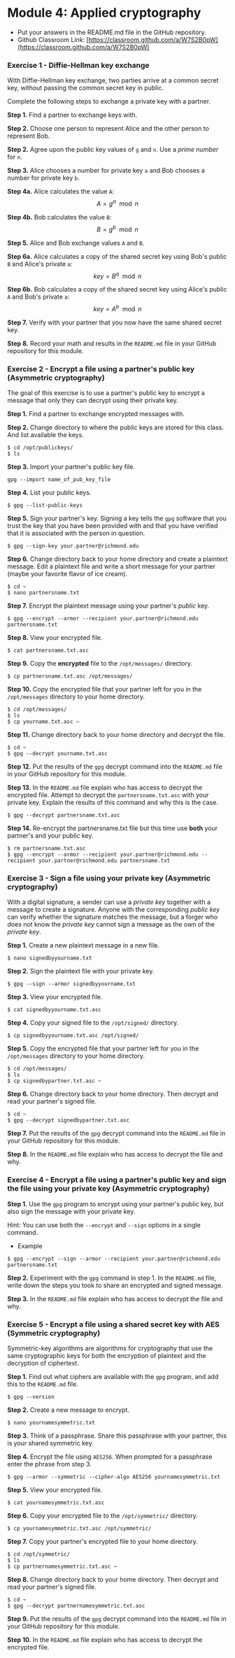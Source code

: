 # Module 4: Applied cryptography

* Put your answers in the README.md file in the GitHub repository.
* Github Classroom Link: [https://classroom.github.com/a/W7S2B0pW](https://classroom.github.com/a/W7S2B0pW)

### Exercise 1 - Diffie-Hellman key exchange

With Diffie-Hellman key exchange, two parties arrive at a common secret key, without passing the common secret key in public.

Complete the following steps to exchange a private key with a partner.

__Step 1.__ Find a partner to exchange keys with.

__Step 2.__ Choose one person to represent Alice and the other person to represent Bob. 

__Step 2.__ Agree upon the public key values of `g` and `n`. Use a _prime number_ for `n`.

__Step 3.__ Alice chooses a number for private key `a` and Bob chooses a number for private key `b`.

__Step 4a.__ Alice calculates the value `A`:
$$A = g^a \mod n$$

__Step 4b.__ Bob calculates the value `B`:
$$B = g^b \mod n$$

__Step 5.__ Alice and Bob exchange values `A` and `B`.

__Step 6a.__ Alice calculates a copy of the shared secret key using Bob's public `B` and Alice's private `a`:
$$key = B^a \mod n$$

__Step 6b.__ Bob calculates a copy of the shared secret key using Alice's public `A` and Bob's private `a`:
$$key = A^b \mod n$$

__Step 7.__ Verify with your partner that you now have the same shared secret key.

__Step 8.__ Record your math and results in the `README.md` file in your GitHub repository for this module. 


### Exercise 2 - Encrypt a file using a partner's public key (Asymmetric cryptography)

The goal of this exercise is to use a partner's public key to encrypt a message that only they can decrypt using their private key.

__Step 1.__ Find a partner to exchange encrypted messages with.

__Step 2.__ Change directory to where the public keys are stored for this class. And list available the keys.
```
$ cd /opt/publickeys/
$ ls
```

__Step 3.__ Import your partner's public key file. 
```
gpg --import name_of_pub_key_file
```

__Step 4.__ List your public keys.
```
$ gpg --list-public-keys
```

__Step 5.__ Sign your partner's key. Signing a key tells the `gpg` software that you trust the key that you have been provided with and that you have verified that it is associated with the person in question.
```
$ gpg --sign-key your.partner@richmond.edu
```

__Step 6.__ Change directory back to your home directory and create a plaintext message. Edit a plaintext file and write a short message for your partner (maybe your favorite flavor of ice cream).
```
$ cd ~
$ nano partnersname.txt
```

__Step 7.__ Encrypt the plaintext message using your partner's _public_ key. 
```
$ gpg --encrypt --armor --recipient your.partner@richmond.edu partnersname.txt
```

__Step 8.__ View your encrypted file.
```
$ cat partnersname.txt.asc
```

__Step 9.__ Copy the __encrypted__ file to the `/opt/messages/` directory.
```
$ cp partnersname.txt.asc /opt/messages/
```

__Step 10.__ Copy the encrypted file that your partner left for you in the `/opt/messages` directory to your home directory.
```
$ cd /opt/messages/
$ ls 
$ cp yourname.txt.asc ~
```

__Step 11.__ Change directory back to your home directory and decrypt the file.
```
$ cd ~
$ gpg --decrypt yourname.txt.asc
```

__Step 12.__ Put the results of the `gpg` decrypt command into the `README.md` file in your GitHub repository for this module. 

__Step 13.__ In the `README.md` file explain who has access to decrypt the encrypted file. Attempt to decrypt the `partnersname.txt.asc` with your private key. Explain the results of this command and why this is the case.
```
$ gpg --decrypt partnersname.txt.asc
```

__Step 14.__ Re-encrypt the partnersname.txt file but this time use __both__ your partner's and your public key.
```
$ rm partnersname.txt.asc
$ gpg --encrypt --armor --recipient your.partner@richmond.edu --recipient your.partner@richmond.edu partnersname.txt
```




### Exercise 3 -  Sign a file using your private key (Asymmetric cryptography)

With a digital signature, a sender can use a _private key_ together with a message to create a signature. Anyone with the corresponding _public key_ can verify whether the signature matches the message, but a forger who does not know the _private key_ cannot sign a message as the own of the _private key_.

__Step 1.__ Create a new plaintext message in a new file.
```
$ nano signedbyyourname.txt
```

__Step 2.__ Sign the plaintext file with your private key.
```
$ gpg --sign --armor signedbyyourname.txt
```

__Step 3.__ View your encrypted file.
```
$ cat signedbyyourname.txt.asc
```

__Step 4.__ Copy your signed file to the `/opt/signed/` directory.
```
$ cp signedbyyourname.txt.asc /opt/signed/
```

__Step 5.__ Copy the encrypted file that your partner left for you in the `/opt/messages` directory to your home directory.
```
$ cd /opt/messages/
$ ls 
$ cp signedbypartner.txt.asc ~
```

__Step 6.__ Change directory back to your home directory. Then decrypt and read your partner's signed file.
```
$ cd ~
$ gpg --decrypt signedbypartner.txt.asc
```

__Step 7.__ Put the results of the `gpg` decrypt command into the `README.md` file in your GitHub repository for this module.

__Step 8.__ In the `README.md` file explain who has access to decrypt the file and why.


### Exercise 4 - Encrypt a file using a partner's public key and sign the file using your private key (Asymmetric cryptography)

__Step 1.__ Use the `gpg` program to encrypt using your partner's public key, but also sign the message with your private key. 

Hint: You can use both the `--encrypt` and `--sign` options in a single command.

* Example
```
$ gpg --encrypt --sign --armor --recipient your.partner@richmond.edu partnersname.txt
```

__Step 2.__ Experiment with the `gpg` command in step 1.  In the `README.md` file, write down the steps you took to share an encrypted and signed message. 

__Step 3.__ In the `README.md` file explain who has access to decrypt the file and why.


### Exercise 5 - Encrypt a file using a shared secret key with AES (Symmetric cryptography)

Symmetric-key algorithms are algorithms for cryptography that use the same cryptographic keys for both the encryption of plaintext and the decryption of ciphertext. 

__Step 1.__ Find out what ciphers are available with the `gpg` program, and add this to the `README.md` file.
```
$ gpg --version
```

__Step 2.__ Create a new message to encrypt.
```
$ nano yournamesymmetric.txt
```

__Step 3.__ Think of a passphrase. Share this passphrase with your partner, this is your shared symmetric key.

__Step 4.__ Encrypt the file using `AES256`. When prompted for a passphrase enter the phrase from step 3. 
```
$ gpg --armor --symmetric --cipher-algo AES256 yournamesymmetric.txt
```

__Step 5.__ View your encrypted file.
```
$ cat yournamesymmetric.txt.asc
```

__Step 6.__ Copy your encrypted file to the `/opt/symmetric/` directory.
```
$ cp yournamesymmetric.txt.asc /opt/symmetric/
```

__Step 7.__ Copy your partner's encrypted file to your home directory.
```
$ cd /opt/symmetric/
$ ls
$ cp partnernamesymmetric.txt.asc ~
```

__Step 8.__ Change directory back to your home directory. Then decrypt and read your partner's signed file. 
```
$ cd ~
$ gpg --decrypt partnernamesymmetric.txt.asc
```

__Step 9.__ Put the results of the `gpg` decrypt command into the `README.md` file in your GitHub repository for this module.

__Step 10.__ In the `README.md` file explain who has access to decrypt the encrypted file.





